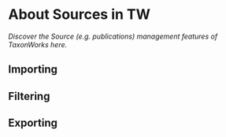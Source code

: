 ---
---
# About Sources in TW

_Discover the Source (e.g. publications) management features of TaxonWorks here._

## Importing

## Filtering

## Exporting



